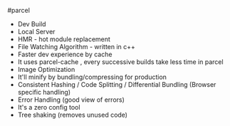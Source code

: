 

#parcel
 - Dev Build
 - Local Server 
 - HMR - hot module replacement
 - File Watching Algorithm - written in c++
 - Faster dev experience by cache
 - It uses parcel-cache , every successive builds take less time in parcel
 - Image Optimization 
 - It'll minify by bundling/compressing for production 
 - Consistent Hashing / Code Splitting / Differential Bundling (Browser specific handling)
 - Error Handling (good view of errors)
 - It's a zero config tool 
 - Tree shaking (removes unused code)
